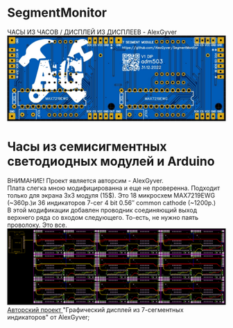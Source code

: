 # SegmentMonitor
ЧАСЫ ИЗ ЧАСОВ / ДИСПЛЕЙ ИЗ ДИСПЛЕЕВ - AlexGyver
![PROJECT_PHOTO](https://github.com/adm503/images/blob/main/SegmentMonitor/V1%20DIP.jpg)
# Часы из семисигментных светодиодных модулей и Arduino
ВНИМАНИЕ! Проект является авторсим - AlexGyver.<br>
Плата слегка мною модифицированна и еще не проверенна. Подходит только для экрана 3х3 модуля (15$). Это 18 микросхем MAX7219EWG (~360р.)и 36 индикаторов 7-сег 4 bit 0.56″ common cathode (~1200р.)<br>
В этой модификации добавлен проводник соединяющий выход верхнего ряда со входом следующего. То-есть, не нужно паять проволоку. Это все.<br>
![PROJECT_PHOTO](https://raw.githubusercontent.com/adm503/SegmentMonitor/714ca61da5addc5cb9efae26479799dc1630fa4d/PCB_adm503_3x3_2.svg)<br>
<a href="https://alexgyver.ru/disp-clock/" target="_blank">Авторский проект </a>"Графический дисплей из 7-сегментных индикаторов" от AlexGyver;<br>
